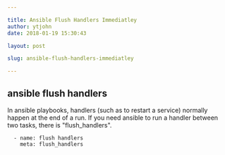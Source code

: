 ```yaml
---

title: Ansible Flush Handlers Immediatley
author: ytjohn
date: 2018-01-19 15:30:43

layout: post

slug: ansible-flush-handlers-immediatley

---
```


## ansible flush handlers

In ansible playbooks, handlers (such as to restart a service) normally happen at the end of a run. 
If you need ansible to run a handler between two tasks, there is "flush_handlers".

```
  - name: flush handlers
    meta: flush_handlers
```
